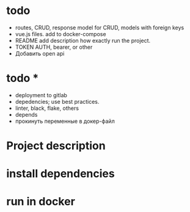 # todo
* routes, CRUD, response model for CRUD, models with foreign keys
* vue.js files. add to docker-compose 
* README add description how exactly run the project.
* TOKEN AUTH, bearer, or other
* Добавить open api 

# todo *
* deployment to gitlab
* depedencies; use best practices.
* linter, black, flake, others
* depends
* прокинуть переменные в докер-файл



# Project description

# install dependencies

# run in docker

